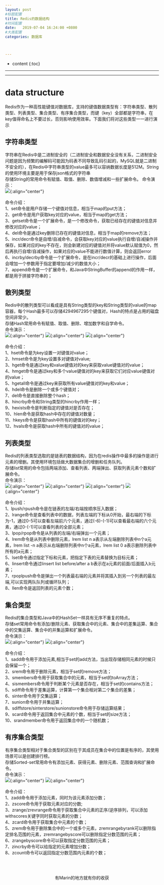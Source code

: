 ```yaml
---
layout: post
#标题配置
title: Redis的数据结构
#时间配置
date:   2019-07-04 16:24:00 +0800
#大类配置
categories: 数据库



---
```


* content
{:toc}
---
---

# data structure
Redis作为一种高性能键值对数据库，支持的键值数据类型有：字符串类型、散列类型、列表类型、集合类型、有序集合类型，而键（key）全部都是字符串，在key值得命名上不要过长，否则影响使用效率。下面我们将对这些类型一一进行演示

## 字符串类型
字符串在Redis中是二进制安全的（二进制安全和数据安全没有关系，二进制安全问题是因为频繁的编解码可能因为码表不同导致乱码引起的，MySQL就是二进制不安全的），在Redis中字符串类型的value最多可以容纳数据长度是512M。String的使用环境主要是用于保存json格式的字符串<br>
存储String的常用命令有赋值、取值、删除、数值增减和一些扩展命令。
命令演示：<br>
![](https://itmanmzt.github.io/styles/images/redis/001.jpg){:align="center"}<br><br>
命令介绍：<br>
1、set命令是用户存储一个键值对信息，相当于map的put方法；<br>
2、get命令是用户获取key对应的value，相当于map的get方法；<br>
3、getset命令是一个扩展命令，是一个修改命令，获取已经存在的键值对信息并修改对应的value；<br>
4、del命令是通过key删除已存在的键值对信息，相当于map的remove方法；<br>
5、incr/decr命令是自增/自减命令，会获取key对应的value执行自增/自减操作并保存，如果对应的key不存在，则会新建对应的键值对并将value默认赋值为0，然后再执行自增/自减操作，如果对应的value不能进行数值计算，则会返回error<br>
6、incrby/decrby命令是一个扩展命令，是在incr/decr的基础上进行操作，后面会增加一个参数用于指定要增加/减少的数值大小；<br>
7、append命令是一个扩展命令，和Java中StringBuffer的append的作用一样，都是用于拼接字符串的；<br>

## 散列类型
Redis中的散列类型可以看成是具有String类型的key和String类型的value的map容器，每个Hash最多可以存储4294967295个键值对，Hash的特点是占用的磁盘空间非常少。<br>
存储Hash常用命令有赋值、取值、删除、增加数字和自学命令。<br>
命令演示：<br>
![](https://itmanmzt.github.io/styles/images/redis/002.jpg){:align="center"}
![](https://itmanmzt.github.io/styles/images/redis/003.jpg){:align="center"}
![](https://itmanmzt.github.io/styles/images/redis/004.jpg){:align="center"}<br><br>
命令介绍：<br>
1、hset命令是为key设置一对键值对value；<br>
2、hmset命令是为key设置多对键值对value;<br>
3、hget命令是通过key和value键值对的key来获取value键值对的value；<br>
4、hmget命令是通过key和多个value键值对的key来获取它们对应value键值对的value；<br>
5、hgetall命令是通过key来获取所有value键值对的key和value；<br>
6、hdel命令是删除一个或多个键值对；<br>
7、del命令是直接删除整个hash；<br>
8、hincrby命令和String类型的hincrby作用一样；<br>
9、hexists命令是判断指定的键值对是否存在；<br>
10、hlen命令是获取hash中存在的键值对数量；<br>
11、hkeys命令是获取hash中所有的键值对的key；<br>
12、hvals命令是获取hash中所有的键值对的value；<br>
## 列表类型
Redis的列表类型选取的是链表的数据结构，因为在redis操作中最多的操作是进行元素的增删。其使用环境包括做大数据集合的增删和任务队列。<br>
存储list常用的命令包括两端添加、查看列表、两端弹出、获取列表元素个数和扩展命令。<br>
命令演示：<br>
![](https://itmanmzt.github.io/styles/images/redis/005.jpg){:align="center"}
![](https://itmanmzt.github.io/styles/images/redis/006.jpg){:align="center"}
![](https://itmanmzt.github.io/styles/images/redis/007.jpg){:align="center"}
![](https://itmanmzt.github.io/styles/images/redis/008.jpg){:align="center"}<br><br>
命令介绍：<br>
1、lpush/rpush命令是在链表的左端/右端按顺序压入数据；<br>
2、lrange命令是查看列表中的数据，列表左端的下标从0开始，最右端的下标为-1，通过0-5可以查看左端前六个元素，通过(-6)-(-1)可以查看最右端的六个元素，通过0-(-1)可以查看列表的全部元素；<br>
3、lpop/rpop命令是从列表的左端/右端弹出一个元素；<br>
4、lrem命令是从列表中删除元素，lrem list n a表示从左端删除列表中n个a元素，lrem list -n a表示从右端删除列表中n个a元素，lrem list 0 a表示删除列表中所有的a元素；<br>
5、lset命令通过指定下标和元素，把指定下表的元素替换为目标元素；<br>
6、linsert命令通过linsert list before/after a b表示在a元素的前面/后面插入b元素；<br>
7、rpoplpush命令是弹出一个列表最右端的元素并将其插入到另一个列表的最左端,可以实现两队队列或循环队列；<br>
8、llen命令是返回列表的元素个数；
## 集合类型
Redis的集合类型和Java中的HashSet一样具有无序不重复的特点。<br>
存储set常用命令有添加/删除元素、获取集合中的元素、集合中的差集运算、集合中的交集运算、集合中的并集运算和扩展命令。<br>
命令演示：<br>
![](https://itmanmzt.github.io/styles/images/redis/009.jpg){:align="center"}
![](https://itmanmzt.github.io/styles/images/redis/010.jpg){:align="center"}<br><br>
命令介绍：<br>
1、sadd命令用于添加元素,相当于set的add方法，当出现存储相同元素的时候只会保留一个；<br>
2、srem命令用于删除元素，相当于set的remove方法；<br>
3、smembers命令用于获取集合中的元素，相当于set的toArray方法；<br>
4、sismembers命令用于判断某个元素是否存在，相当于set的contains方法；<br>
5、sdiff命令用于差集运算，计算第一个集合相对第二个集合的差集；<br>
6、sinter命令用于交集运算；<br>
7、sunion命令用于并集运算；<br>
8、sdiffstore/sinterstore/sunionstore命令用于存储运算结果；<br>
9、scard命令用于返回集合中元素的个数，相当于set的size方法；<br>
10、srandmember命令用于返回集合中的一个随机数；
## 有序集合类型
有序集合类型相对于集合类型的区别在于其成员在集合中的位置是有序的，其使用场景可以是创建排行榜。<br>
存储Sorted-set常用命令有添加元素、获得元素、删除元素、范围查询和扩展命令。<br>
命令演示：<br>
![](https://itmanmzt.github.io/styles/images/redis/011.jpg){:align="center"}
![](https://itmanmzt.github.io/styles/images/redis/012.jpg){:align="center"}<br><br>
命令介绍：<br>
1、zadd命令用于添加元素，同时为该元素添加分数；<br>
2、zscore命令用于获取元素对应的分数;<br>
3、zrange/zrevrange命令用于获取集合中元素的正序/逆序排列，可以添加withscores关键字同时获取元素的分数；<br>
4、zcard命令用于获取集合中元素的个数；<br>
5、zrem命令用于删除集合中的一个或多个元素，zremrangebyrank可以删除指定排名范围的元素，zremrangebyscore可以删除指定分数范围的元素；<br>
6、zrangebyscore命令可以获取指定分数范围的元素；<br>
7、zincrby命令可以给指定的元素增加分数；<br>
8、zcount命令可以返回指定分数范围内元素的个数；


  <br>

<br>

<center>有Marin的地方就有你的收获</center>

